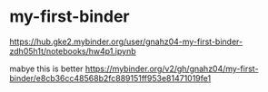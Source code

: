 # my-first-binder
https://hub.gke2.mybinder.org/user/gnahz04-my-first-binder-zdh05h1t/notebooks/hw4p1.ipynb

mabye this is better
https://mybinder.org/v2/gh/gnahz04/my-first-binder/e8cb36cc48568b2fc889151ff953e81471019fe1
